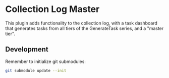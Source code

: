 # Collection Log Master
This plugin adds functionality to the collection log, with a task dashboard that generates tasks from all tiers of the GenerateTask series, and a "master tier".


## Development

Remember to initialize git submodules:

```bash
git submodule update --init
```